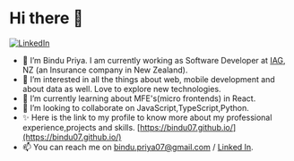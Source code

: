 # Hi there 👋

[![LinkedIn](https://img.shields.io/badge/LinkedIn-0077B5?style=for-the-badge&logo=linkedin&logoColor=white)](https://www.linkedin.com/in/bindu-priya/)

- 👋 I’m Bindu Priya. I am currently working as Software Developer at [IAG](https://iag.co.nz/), NZ  (an Insurance company in New Zealand).
- 👀 I’m interested in all the things about web, mobile development and about data as well. Love to explore new technologies.
- 🌱 I’m currently learning about MFE's(micro frontends) in React.
- 💞️ I’m looking to collaborate on JavaScript,TypeScript,Python.
- ✨ Here is the link to my profile to know more about my professional experience,projects and skills. [https://bindu07.github.io/](https://bindu07.github.io/)
- 📫 You can reach me on bindu.priya07@gmail.com / [Linked In](https://www.linkedin.com/in/bindu-priya/).

<!---
[![My github stats](https://github-readme-stats.vercel.app/api?username=bindu07&count_private=true&show_icons=true&theme=onedark)](https://github.com/anuraghazra/github-readme-stats)
![Top Langs](https://github-readme-stats.vercel.app/api/top-langs/?username=bindu07&layout=compact&theme=onedark) -->

